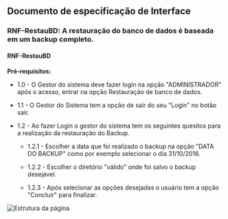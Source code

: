 ## Documento de especificação de Interface

### RNF-RestauBD: A restauração do banco de dados é baseada em um backup completo.

#### RNF-RestauBD  

**Pré-requisitos:**

* 1.0 - O  Gestor do sistema deve fazer login na opção "ADMINISTRADOR" após o acesso, entrar na opção Restauração de banco de dados.

* 1.1 - O Gestor do Sistema tem a opção de sair do seu "Login"  no botão sair.

* 1.2 - Ao fazer Login o gestor do sistema tem os seguintes quesitos para a realização da restauração do Backup.
	* 1.2.1 - Escolher a data que foi realizado o backup na opção "DATA DO BACKUP" como 	por exemplo selecionar o dia 31/10/2016.

	* 1.2.2 - Escolher o diretório "válido" onde foi salvo o backup desejável.

	* 1.2.3 - Após selecionar as opções desejadas o usuário tem a opção "Concluir" para finalizar.

![Estrutura da página](./anexos/REQ/Prototipos/RNF-RestauBD/RNF-RestauBD.png)
